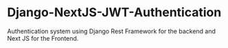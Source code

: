 # Django-NextJS-JWT-Authentication
Authentication system using Django Rest Framework for the backend and Next JS for the Frontend.
